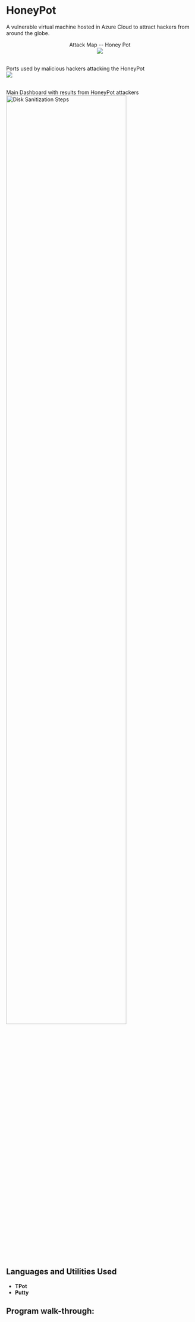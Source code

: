 # HoneyPot
A vulnerable virtual machine hosted in Azure Cloud to attract hackers from around the globe. 

<p align="center">
Attack Map -- Honey Pot <br/>
<img src="https://i.imgur.com/enpYnkf.jpg"/>
<br />
<br />
 
Ports used by malicious hackers attacking the HoneyPot <br/>
<img src="https://i.imgur.com/PcB5Zfm.jpg"/>
<br />
<br />

Main Dashboard with results from HoneyPot attackers <br/>
<img src="https://i.imgur.com/BtT7SR5.jpg" height="80%" width="80%" alt="Disk Sanitization Steps"/>

<h2>Languages and Utilities Used</h2>

- <b>TPot</b>
- <b>Putty</b>

<h2>Program walk-through:</h2>


<!--
 ```diff
- text in red
+ text in green
! text in orange
# text in gray
@@ text in purple (and bold)@@
```
--!>
